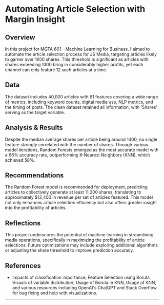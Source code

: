 # Automating Article Selection with Margin Insight

## Overview

In this project for MGTA 601 - Machine Learning for Business, I aimed to automate the article selection process for JS Media, targeting articles likely to garner over 1000 shares. This threshold is significant as articles with shares exceeding 1000 bring in considerably higher profits, yet each channel can only feature 12 such articles at a time.

## Data

The dataset includes 40,000 articles with 61 features covering a wide range of metrics, including keyword counts, digital media use, NLP metrics, and the timing of posts. The clean dataset retained all information, with 'Shares' serving as the target variable.

## Analysis & Results

Despite the median average shares per article being around 1400, no single feature strongly correlated with the number of shares. Through various model iterations, Random Forests emerged as the most accurate model with a 66% accuracy rate, outperforming K-Nearest Neighbors (KNN), which achieved 58%.

## Recommendations

The Random Forest model is recommended for deployment, predicting articles to collectively generate at least 11,200 shares, translating to approximately $12,400 in revenue per set of articles featured. This model not only enhances article selection efficiency but also offers greater insight into the profitability of articles.

## Reflections

This project underscores the potential of machine learning in streamlining media operations, specifically in maximizing the profitability of article selections. Future optimizations may include exploring additional algorithms or adjusting the share threshold to improve prediction accuracy.

## References

- Impacts of classification importance, Feature Selection using Boruta, Visuals of variable distribution, Usage of Boruta in KNN, Usage of KNN, and various resources including OpenAI's ChatGPT and Stack Overflow for bug fixing and help with visualizations.

---
